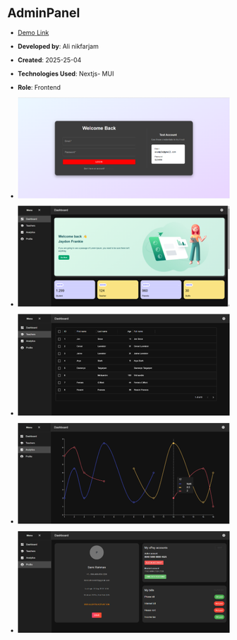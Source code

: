 # AdminPanel

- [Demo Link](https://admin-panel-next-mui-n.vercel.app/)
- **Developed by**: Ali nikfarjam
- **Created**: 2025-25-04
- **Technologies Used**: Nextjs- MUI
- **Role**: Frontend

- ![screen shot](image1.png)

- ![screen shot](image2.png)

- ![screen shot](image3.png)

- ![screen shot](image4.png)

- ![screen shot](image5.png)







